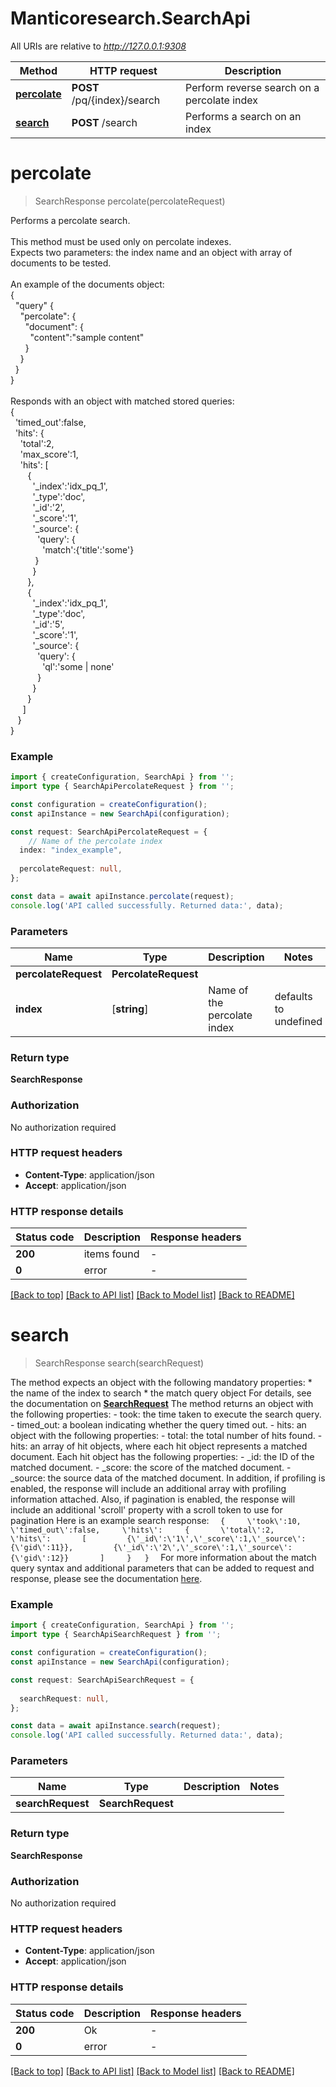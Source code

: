 # Manticoresearch.SearchApi

All URIs are relative to *http://127.0.0.1:9308*

Method | HTTP request | Description
------------- | ------------- | -------------
[**percolate**](SearchApi.md#percolate) | **POST** /pq/{index}/search | Perform reverse search on a percolate index
[**search**](SearchApi.md#search) | **POST** /search | Performs a search on an index


# **percolate**
> SearchResponse percolate(percolateRequest)

Performs a percolate search. <br><br> This method must be used only on percolate indexes. <br> Expects two parameters: the index name and an object with array of documents to be tested. <br> <br> An example of the documents object: <br>   { <br>   &nbsp;&nbsp;\"query\" {<br>   &nbsp;&nbsp;&nbsp;&nbsp;\"percolate\": {<br>   &nbsp;&nbsp;&nbsp;&nbsp;&nbsp;&nbsp;\"document\": { <br>   &nbsp;&nbsp;&nbsp;&nbsp;&nbsp;&nbsp;&nbsp;&nbsp;\"content\":\"sample content\" <br>   &nbsp;&nbsp;&nbsp;&nbsp;&nbsp;&nbsp;} <br>   &nbsp;&nbsp;&nbsp;&nbsp;} <br>   &nbsp;&nbsp;} <br>   } <br> <br> Responds with an object with matched stored queries:  <br>   { <br>   &nbsp;&nbsp;\'timed_out\':false, <br>   &nbsp;&nbsp;\'hits\': { <br>   &nbsp;&nbsp;&nbsp;&nbsp;\'total\':2, <br>   &nbsp;&nbsp;&nbsp;&nbsp;\'max_score\':1, <br>   &nbsp;&nbsp;&nbsp;&nbsp;\'hits\': [ <br>   &nbsp;&nbsp;&nbsp;&nbsp;&nbsp;&nbsp; { <br>   &nbsp;&nbsp;&nbsp;&nbsp;&nbsp;&nbsp;&nbsp;&nbsp; \'_index\':\'idx_pq_1\', <br>   &nbsp;&nbsp;&nbsp;&nbsp;&nbsp;&nbsp;&nbsp;&nbsp; \'_type\':\'doc\', <br>   &nbsp;&nbsp;&nbsp;&nbsp;&nbsp;&nbsp;&nbsp;&nbsp; \'_id\':\'2\', <br>   &nbsp;&nbsp;&nbsp;&nbsp;&nbsp;&nbsp;&nbsp;&nbsp; \'_score\':\'1\', <br>   &nbsp;&nbsp;&nbsp;&nbsp;&nbsp;&nbsp;&nbsp;&nbsp; \'_source\': { <br>   &nbsp;&nbsp;&nbsp;&nbsp;&nbsp;&nbsp;&nbsp;&nbsp;&nbsp;&nbsp; \'query\': { <br>   &nbsp;&nbsp;&nbsp;&nbsp;&nbsp;&nbsp;&nbsp;&nbsp;&nbsp;&nbsp;&nbsp;&nbsp; \'match\':{\'title\':\'some\'} <br>   &nbsp;&nbsp;&nbsp;&nbsp;&nbsp;&nbsp;&nbsp;&nbsp;&nbsp;&nbsp;} <br>   &nbsp;&nbsp;&nbsp;&nbsp;&nbsp;&nbsp;&nbsp;&nbsp; } <br>   &nbsp;&nbsp;&nbsp;&nbsp;&nbsp;&nbsp; }, <br>   &nbsp;&nbsp;&nbsp;&nbsp;&nbsp;&nbsp; { <br>   &nbsp;&nbsp;&nbsp;&nbsp;&nbsp;&nbsp;&nbsp;&nbsp; \'_index\':\'idx_pq_1\', <br>   &nbsp;&nbsp;&nbsp;&nbsp;&nbsp;&nbsp;&nbsp;&nbsp; \'_type\':\'doc\', <br>   &nbsp;&nbsp;&nbsp;&nbsp;&nbsp;&nbsp;&nbsp;&nbsp; \'_id\':\'5\', <br>   &nbsp;&nbsp;&nbsp;&nbsp;&nbsp;&nbsp;&nbsp;&nbsp; \'_score\':\'1\', <br>   &nbsp;&nbsp;&nbsp;&nbsp;&nbsp;&nbsp;&nbsp;&nbsp; \'_source\': { <br>   &nbsp;&nbsp;&nbsp;&nbsp;&nbsp;&nbsp;&nbsp;&nbsp;&nbsp;&nbsp; \'query\': { <br>   &nbsp;&nbsp;&nbsp;&nbsp;&nbsp;&nbsp;&nbsp;&nbsp;&nbsp;&nbsp;&nbsp;&nbsp; \'ql\':\'some | none\' <br>   &nbsp;&nbsp;&nbsp;&nbsp;&nbsp;&nbsp;&nbsp;&nbsp;&nbsp;&nbsp; } <br>   &nbsp;&nbsp;&nbsp;&nbsp;&nbsp;&nbsp;&nbsp;&nbsp; } <br>   &nbsp;&nbsp;&nbsp;&nbsp;&nbsp;&nbsp; } <br>   &nbsp;&nbsp;&nbsp;&nbsp; ] <br>   &nbsp;&nbsp; } <br>   } <br> 

### Example


```typescript
import { createConfiguration, SearchApi } from '';
import type { SearchApiPercolateRequest } from '';

const configuration = createConfiguration();
const apiInstance = new SearchApi(configuration);

const request: SearchApiPercolateRequest = {
    // Name of the percolate index
  index: "index_example",
  
  percolateRequest: null,
};

const data = await apiInstance.percolate(request);
console.log('API called successfully. Returned data:', data);
```


### Parameters

Name | Type | Description  | Notes
------------- | ------------- | ------------- | -------------
 **percolateRequest** | **PercolateRequest**|  |
 **index** | [**string**] | Name of the percolate index | defaults to undefined


### Return type

**SearchResponse**

### Authorization

No authorization required

### HTTP request headers

 - **Content-Type**: application/json
 - **Accept**: application/json


### HTTP response details
| Status code | Description | Response headers |
|-------------|-------------|------------------|
**200** | items found |  -  |
**0** | error |  -  |

[[Back to top]](#) [[Back to API list]](README.md#documentation-for-api-endpoints) [[Back to Model list]](README.md#documentation-for-models) [[Back to README]](README.md)

# **search**
> SearchResponse search(searchRequest)

 The method expects an object with the following mandatory properties: * the name of the index to search * the match query object For details, see the documentation on [**SearchRequest**](SearchRequest.md) The method returns an object with the following properties: - took: the time taken to execute the search query. - timed_out: a boolean indicating whether the query timed out. - hits: an object with the following properties:    - total: the total number of hits found.    - hits: an array of hit objects, where each hit object represents a matched document. Each hit object has the following properties:      - _id: the ID of the matched document.      - _score: the score of the matched document.      - _source: the source data of the matched document.  In addition, if profiling is enabled, the response will include an additional array with profiling information attached. Also, if pagination is enabled, the response will include an additional \'scroll\' property with a scroll token to use for pagination Here is an example search response:    ```   {     \'took\':10,     \'timed_out\':false,     \'hits\':     {       \'total\':2,       \'hits\':       [         {\'_id\':\'1\',\'_score\':1,\'_source\':{\'gid\':11}},         {\'_id\':\'2\',\'_score\':1,\'_source\':{\'gid\':12}}       ]     }   }   ```  For more information about the match query syntax and additional parameters that can be added to request and response, please see the documentation [here](https://manual.manticoresearch.com/Searching/Full_text_matching/Basic_usage#HTTP-JSON). 

### Example


```typescript
import { createConfiguration, SearchApi } from '';
import type { SearchApiSearchRequest } from '';

const configuration = createConfiguration();
const apiInstance = new SearchApi(configuration);

const request: SearchApiSearchRequest = {
  
  searchRequest: null,
};

const data = await apiInstance.search(request);
console.log('API called successfully. Returned data:', data);
```


### Parameters

Name | Type | Description  | Notes
------------- | ------------- | ------------- | -------------
 **searchRequest** | **SearchRequest**|  |


### Return type

**SearchResponse**

### Authorization

No authorization required

### HTTP request headers

 - **Content-Type**: application/json
 - **Accept**: application/json


### HTTP response details
| Status code | Description | Response headers |
|-------------|-------------|------------------|
**200** | Ok |  -  |
**0** | error |  -  |

[[Back to top]](#) [[Back to API list]](README.md#documentation-for-api-endpoints) [[Back to Model list]](README.md#documentation-for-models) [[Back to README]](README.md)


